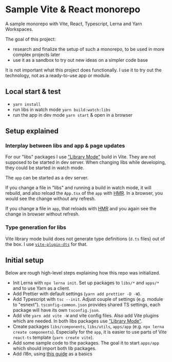 # Sample Vite & React monorepo

A sample monorepo with Vite, React, Typescript, Lerna and Yarn Workspaces.

The goal of this project:

- research and finalize the setup of such a monorepo, to be used in more complex projects later
- use it as a sandbox to try out new ideas on a simpler code base

It is not important what this project does functionally. I use it to try out the technology, not as a ready-to-use app or module.

## Local start & test

- `yarn install`
- run libs in watch mode `yarn build:watch:libs`
- run the app in dev mode `yarn start` & open in a browser

## Setup explained

### Interplay between libs and app & page updates

For our "libs" packages I use ["Library Mode"](https://vitejs.dev/guide/build.html#library-mode) build in Vite. They are not supposed to be started in dev server. When changing libs while developing, they could be started in watch mode.

The `app` can be started as a dev server.

If you change a file in "libs" and running a build in watch mode, it will rebuild, and also reload the `App.tsx` of the `app` with [HMR](https://vitejs.dev/guide/features.html#hot-module-replacement). In a browser, you would see the change without any refresh.

If you change a file in `app`, that reloads with [HMR](https://vitejs.dev/guide/features.html#hot-module-replacement) and you again see the change in browser without refresh.

### Type generation for libs

Vite library mode build does not generate type definitions (`d.ts` files) out of the box. I use [`vite-plugin-dts`](https://github.com/qmhc/vite-plugin-dts) for that.

## Initial setup

Below are rough high-level steps explaining how this repo was initialized.

- Init Lerna with `npx lerna init`. Set up packages to `libs/*` and `apps/*` and to use Yarn as a client.
- Add Prettier with default settings (`yarn add prettier -D -W`).
- Add Typescript with `tsc --init`. Adjust couple of settings (e.g. module to "esnext"). `tsconfig-common.json` provides shared TS settings, each package will have its own `tsconfig.json`.
- Add vite `yarn add vite -W` and vite config files. Also add Vite plugins which are needed. In both libs packages use ["Library Mode"](https://vitejs.dev/guide/build.html#library-mode).
- Create packages `libs/components`, `libs/utils`, `apps/app` (e.g. `npx lerna create components`). Especially for the `app`, it is easier to use parts of Vite `react-ts` template (`yarn create vite`).
- Add some sample code to the packages. The goal it to start `apps/app` which should import both lib packages.
- Add i18n, using [this guide](https://react.i18next.com/latest/using-with-hooks) as a basics
